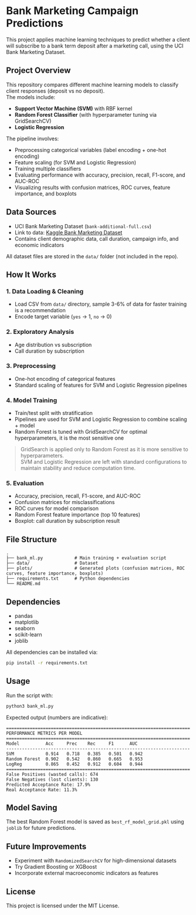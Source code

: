 # Bank Marketing Campaign Predictions

This project applies machine learning techniques to predict whether a client will subscribe to a bank term deposit after a marketing call, using the UCI Bank Marketing Dataset.

## Project Overview
This repository compares different machine learning models to classify client responses (deposit vs no deposit).  
The models include:

- **Support Vector Machine (SVM)** with RBF kernel
- **Random Forest Classifier** (with hyperparameter tuning via GridSearchCV)
- **Logistic Regression**

The pipeline involves:

- Preprocessing categorical variables (label encoding + one-hot encoding)
- Feature scaling (for SVM and Logistic Regression)
- Training multiple classifiers
- Evaluating performance with accuracy, precision, recall, F1-score, and AUC-ROC
- Visualizing results with confusion matrices, ROC curves, feature importance, and boxplots

## Data Sources
- UCI Bank Marketing Dataset (`bank-additional-full.csv`)
- Link to data: [Kaggle Bank Marketing Dataset](https://www.kaggle.com/datasets/sahistapatel96/bankadditionalfullcsv/data)
- Contains client demographic data, call duration, campaign info, and economic indicators

All dataset files are stored in the `data/` folder (not included in the repo).

## How It Works

### 1. Data Loading & Cleaning
- Load CSV from `data/` directory, sample 3-6% of data for faster training is a recommendation
- Encode target variable (`yes` → 1, `no` → 0)

### 2. Exploratory Analysis
- Age distribution vs subscription
- Call duration by subscription

### 3. Preprocessing
- One-hot encoding of categorical features
- Standard scaling of features for SVM and Logistic Regression pipelines

### 4. Model Training
- Train/test split with stratification
- Pipelines are used for SVM and Logistic Regression to combine scaling + model
- Random Forest is tuned with GridSearchCV for optimal hyperparameters, it is the most sensitive one

> GridSearch is applied only to Random Forest as it is more sensitive to hyperparameters.  
> SVM and Logistic Regression are left with standard configurations to maintain stability and reduce computation time.

### 5. Evaluation
- Accuracy, precision, recall, F1-score, and AUC-ROC
- Confusion matrices for misclassifications
- ROC curves for model comparison
- Random Forest feature importance (top 10 features)
- Boxplot: call duration by subscription result

## File Structure
```
.
├── bank_ml.py            # Main training + evaluation script
├── data/                 # Dataset
├── plots/                # Generated plots (confusion matrices, ROC curves, feature importance, boxplots)
├── requirements.txt      # Python dependencies
└── README.md
```

## Dependencies
- pandas
- matplotlib
- seaborn
- scikit-learn
- joblib

All dependencies can be installed via:

```bash
pip install -r requirements.txt
```

## Usage
Run the script with:

```bash
python3 bank_ml.py
```

Expected output (numbers are indicative):

```
======================================================================
PERFORMANCE METRICS PER MODEL
======================================================================
Model          Acc     Prec    Rec     F1      AUC     
----------------------------------------------------------------------
SVM            0.914   0.718   0.385   0.501   0.942
Random Forest  0.902   0.542   0.860   0.665   0.953
LogReg         0.865   0.452   0.912   0.604   0.944
======================================================================
False Positives (wasted calls): 674
False Negatives (lost clients): 130
Predicted Acceptance Rate: 17.9%
Real Acceptance Rate: 11.3%
```

## Model Saving
The best Random Forest model is saved as `best_rf_model_grid.pkl` using `joblib` for future predictions.

## Future Improvements
- Experiment with `RandomizedSearchCV` for high-dimensional datasets
- Try Gradient Boosting or XGBoost
- Incorporate external macroeconomic indicators as features

## License
This project is licensed under the MIT License.
